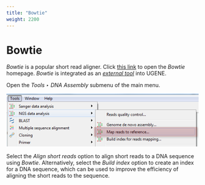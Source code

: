 ```yaml
---
title: "Bowtie"
weight: 2200
---
```


# Bowtie

_Bowtie_ is a popular short read aligner. Click [this link](http://bowtie-bio.sourceforge.net/index.shtml) to open the _Bowtie_ homepage. _Bowtie_ is integrated as an [_external tool_](external-tools-plugin.md) into UGENE.

Open the _Tools ‣ DNA Assembly_ submenu of the main menu.

![](/images/65930850/65930851.png)

Select the _Align short reads_ option to align short reads to a DNA sequence using _Bowtie_. Alternatively, select the _Build index_ option to create an index for a DNA sequence, which can be used to improve the efficiency of aligning the short reads to the sequence.